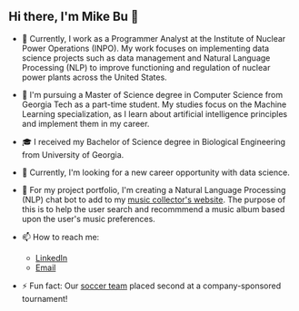 ## Hi there, I'm Mike Bu 👋

- 💼 Currently, I work as a Programmer Analyst at the Institute of Nuclear Power Operations (INPO). My work focuses on implementing data science projects such as data management and Natural Language Processing (NLP) to improve functioning and regulation of nuclear power plants across the United States.

- 📖 I'm pursuing a Master of Science degree in Computer Science from Georgia Tech as a part-time student. My studies focus on the Machine Learning specialization, as I learn about artificial intelligence principles and implement them in my career.

- 🎓 I received my Bachelor of Science degree in Biological Engineering from University of Georgia.

- 🔭 Currently, I'm looking for a new career opportunity with data science.

- 🌱 For my project portfolio, I'm creating a Natural Language Processing (NLP) chat bot to add to my [music collector's website](https://www.github.com/mikezbu/album_global). The purpose of this is to help the user search and recommmend a music album based upon the user's music preferences.

- 📫 How to reach me:
  - [LinkedIn](https://www.linkedin.com/in/mikezbu)
  - [Email](mailto:mikezbu97@gmail.com)

- ⚡ Fun fact: Our [soccer team](https://drive.google.com/file/d/1sgKQs0Rr3e6h7Q_OXk0ienl8NoA-s1t4/view?usp=sharing) placed second at a company-sponsored tournament!
<!--
**mikezbu/mikezbu** is a ✨ _special_ ✨ repository because its `README.md` (this file) appears on your GitHub profile.

Here are some ideas to get you started:


- 🌱 I’m currently learning ...
- 👯 I’m looking to collaborate on 
- 🤔 I’m looking for help with ...
- 💬 Ask me about ...
- 📫 How to reach me: ...
- 😄 Pronouns: ...
- ⚡ Fun fact: ...
-->
